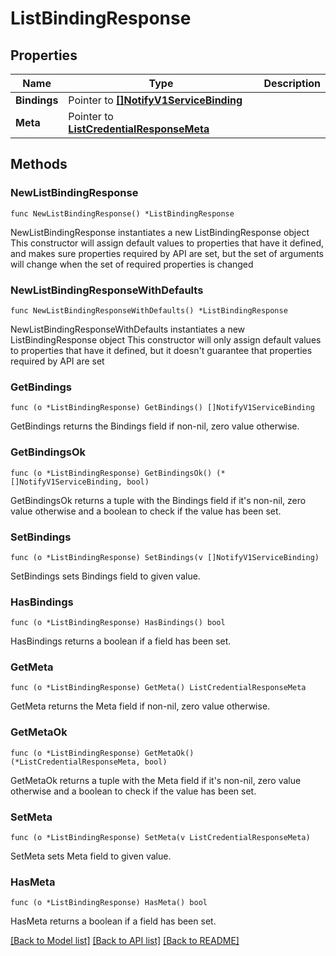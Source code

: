 # ListBindingResponse

## Properties

Name | Type | Description
------------ | ------------- | -------------
**Bindings** | Pointer to [**[]NotifyV1ServiceBinding**](NotifyV1ServiceBinding.md) |  | [optional] 
**Meta** | Pointer to [**ListCredentialResponseMeta**](ListCredentialResponse_meta.md) |  | [optional] 

## Methods

### NewListBindingResponse

`func NewListBindingResponse() *ListBindingResponse`

NewListBindingResponse instantiates a new ListBindingResponse object
This constructor will assign default values to properties that have it defined,
and makes sure properties required by API are set, but the set of arguments
will change when the set of required properties is changed

### NewListBindingResponseWithDefaults

`func NewListBindingResponseWithDefaults() *ListBindingResponse`

NewListBindingResponseWithDefaults instantiates a new ListBindingResponse object
This constructor will only assign default values to properties that have it defined,
but it doesn't guarantee that properties required by API are set

### GetBindings

`func (o *ListBindingResponse) GetBindings() []NotifyV1ServiceBinding`

GetBindings returns the Bindings field if non-nil, zero value otherwise.

### GetBindingsOk

`func (o *ListBindingResponse) GetBindingsOk() (*[]NotifyV1ServiceBinding, bool)`

GetBindingsOk returns a tuple with the Bindings field if it's non-nil, zero value otherwise
and a boolean to check if the value has been set.

### SetBindings

`func (o *ListBindingResponse) SetBindings(v []NotifyV1ServiceBinding)`

SetBindings sets Bindings field to given value.

### HasBindings

`func (o *ListBindingResponse) HasBindings() bool`

HasBindings returns a boolean if a field has been set.

### GetMeta

`func (o *ListBindingResponse) GetMeta() ListCredentialResponseMeta`

GetMeta returns the Meta field if non-nil, zero value otherwise.

### GetMetaOk

`func (o *ListBindingResponse) GetMetaOk() (*ListCredentialResponseMeta, bool)`

GetMetaOk returns a tuple with the Meta field if it's non-nil, zero value otherwise
and a boolean to check if the value has been set.

### SetMeta

`func (o *ListBindingResponse) SetMeta(v ListCredentialResponseMeta)`

SetMeta sets Meta field to given value.

### HasMeta

`func (o *ListBindingResponse) HasMeta() bool`

HasMeta returns a boolean if a field has been set.


[[Back to Model list]](../README.md#documentation-for-models) [[Back to API list]](../README.md#documentation-for-api-endpoints) [[Back to README]](../README.md)


